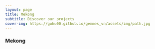 ```yaml
---
layout: page
title: Mekong
subtitle: Discover our projects
cover-img: https://gohu00.github.io/gemmes_vn/assets/img/path.jpg
---
```


### Mekong